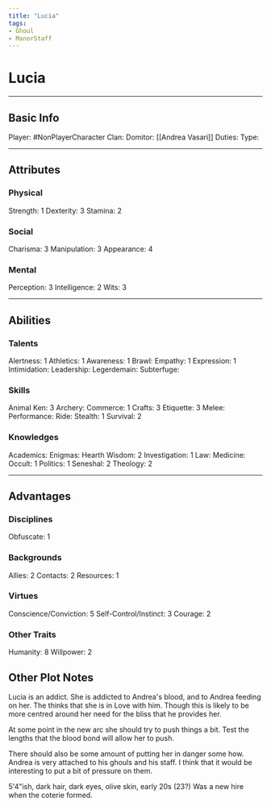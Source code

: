 ```yaml
---
title: "Lucia"
tags:
- Ghoul
- ManorStaff
---
```


# Lucia
---
## Basic Info
Player: #NonPlayerCharacter 
Clan:
Domitor: [[Andrea Vasari]]
Duties:
Type:

---

## Attributes
### Physical
Strength: 1
Dexterity: 3
Stamina: 2

### Social
Charisma: 3
Manipulation: 3
Appearance: 4

### Mental
Perception: 3
Intelligence: 2
Wits: 3

---

## Abilities
### Talents
Alertness: 1
Athletics: 1
Awareness: 1
Brawl: 
Empathy: 1
Expression: 1
Intimidation:
Leadership:
Legerdemain:
Subterfuge:

### Skills
Animal Ken: 3
Archery:
Commerce: 1
Crafts: 3
Etiquette: 3
Melee:
Performance:
Ride:
Stealth: 1
Survival: 2

### Knowledges
Academics:
Enigmas:
Hearth Wisdom: 2
Investigation: 1
Law:
Medicine:
Occult: 1
Politics: 1
Seneshal: 2
Theology: 2

---

## Advantages
### Disciplines
Obfuscate: 1


### Backgrounds
Allies: 2
Contacts: 2
Resources: 1


### Virtues
Conscience/Conviction: 5
Self-Control/Instinct: 3
Courage: 2

### Other Traits
Humanity: 8
Willpower: 2

## Other Plot Notes

Lucia is an addict. She is addicted to Andrea's blood, and to Andrea feeding on her. The thinks that she is in Love with him. Though this is likely to be more centred around her need for the bliss that he provides her. 

At some point in the new arc she should try to push things a bit. Test the lengths that the blood bond will allow her to push.

There should also be some amount of putting her in danger some how. Andrea is very attached to his ghouls and his staff. I think that it would be interesting to put a bit of pressure on them.

5'4"ish, dark hair, dark eyes, olive skin, early 20s (23?)
Was a new hire when the coterie formed.